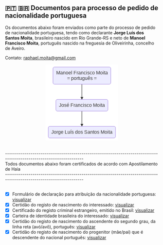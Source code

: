 ## :portugal: :brazil: Documentos para processo de pedido de nacionalidade portuguesa

Os documentos abaixo foram enviados como parte do processo de pedido de nacionalidade portuguesa, tendo como declarante **Jorge Luís dos Santos Moita**, brasileiro nascido em Rio Grande-RS e neto de **Manoel Francisco Moita**, português nascido na freguesia de Oliveirinha, concelho de Aveiro.

Contato: raphael.moita@gmail.com

<p align="center">
  <img src="images/arvore.png">
</p>

<br/>
----------------------------------------------------------------------------------------------------------------------<br/>
 Todos documentos abaixo foram certificados de acordo com Apostilamento de Haia <br/>
----------------------------------------------------------------------------------------------------------------------<br/>
<br/>

- [x] Formulário de declaração para atribuição da nacionalidade portuguesa: [visualizar](documentos_enviados/formulario.pdf)  
- [x] Certidão do registo de nascimento do interessado: [visualizar](documentos_enviados/certidao_nascimento_jorge.pdf)  
- [x] Certificado do registo criminal estrangeiro, emitido no Brasil: [visualizar](documentos_enviados/antecedentes_criminais_jorge.pdf)  
- [x] Carteira de identidade brasileira do interessado: [visualizar](documentos_enviados/carteira_identidade_jorge.pdf)  
- [x] Certidão do registo de nascimento do ascendente do segundo grau, da linha reta (avó/avô), português: [visualizar](documentos_enviados/certidao_batismo_manoel.pdf) 
- [x] Certidão do registo de nascimento do progenitor (mãe/pai) que é descendente do nacional português: [visualizar](documentos_enviados/certidao_nascimento_jose.pdf)  
